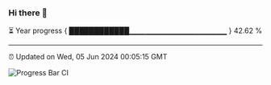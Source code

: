 ### Hi there 👋

⏳ Year progress { ████████████▁▁▁▁▁▁▁▁▁▁▁▁▁▁▁▁▁▁ } 42.62 %

---

⏰ Updated on Wed, 05 Jun 2024 00:05:15 GMT

![Progress Bar CI](https://github.com/liununu/liununu/workflows/Progress%20Bar%20CI/badge.svg)
